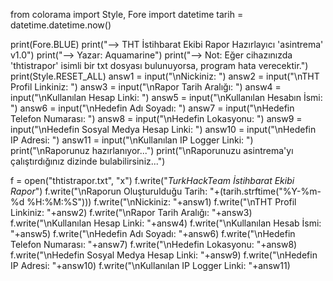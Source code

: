 from colorama import Style, Fore
import datetime
tarih = datetime.datetime.now()

print(Fore.BLUE)
print("--> THT İstihbarat Ekibi Rapor Hazırlayıcı 'asintrema' v1.0")
print("--> Yazar: Aquamarine")
print("--> Not: Eğer cihazınızda 'thtistrapor' isimli bir txt dosyası bulunuyorsa, program hata verecektir.")
print(Style.RESET_ALL)
answ1 = input("\nNickiniz: ")
answ2 = input("\nTHT Profil Linkiniz: ")
answ3 = input("\nRapor Tarih Aralığı: ")
answ4 = input("\nKullanılan Hesap Linki: ")
answ5 = input("\nKullanılan Hesabın İsmi: ")
answ6 = input("\nHedefin Adı Soyadı: ")
answ7 = input("\nHedefin Telefon Numarası: ")
answ8 = input("\nHedefin Lokasyonu: ")
answ9 = input("\nHedefin Sosyal Medya Hesap Linki: ")
answ10 = input("\nHedefin IP Adresi: ")
answ11 = input("\nKullanılan IP Logger Linki: ")
print("\nRaporunuz hazırlanıyor...")
print("\nRaporunuzu asintrema'yı çalıştırdığınız dizinde bulabilirsiniz...")



f = open("thtistrapor.txt", "x")
f.write("*TurkHackTeam İstihbarat Ekibi Rapor*")
f.write("\nRaporun Oluşturulduğu Tarih: "+(tarih.strftime("%Y-%m-%d %H:%M:%S")))
f.write("\nNickiniz: "+answ1)
f.write("\nTHT Profil Linkiniz: "+answ2)
f.write("\nRapor Tarih Aralığı: "+answ3)
f.write("\nKullanılan Hesap Linki: "+answ4)
f.write("\nKullanılan Hesab İsmi: "+answ5)
f.write("\nHedefin Adı Soyadı: "+answ6)
f.write("\nHedefin Telefon Numarası: "+answ7)
f.write("\nHedefin Lokasyonu: "+answ8)
f.write("\nHedefin Sosyal Medya Hesap Linki: "+answ9)
f.write("\nHedefin IP Adresi: "+answ10)
f.write("\nKullanılan IP Logger Linki: "+answ11)



